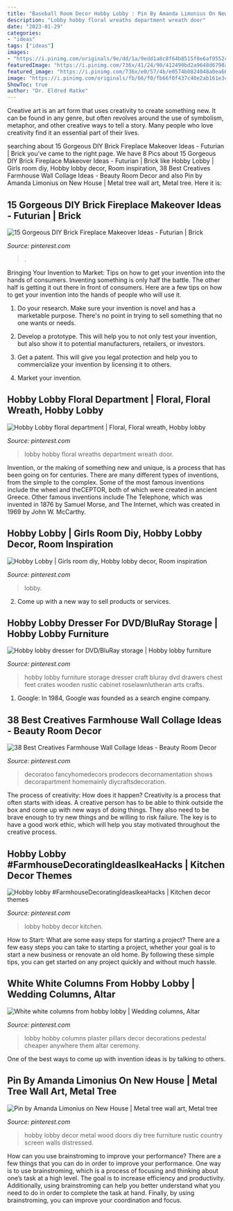 ```yaml
---
title: "Baseball Room Decor Hobby Lobby : Pin By Amanda Limonius On New House"
description: "Lobby hobby floral wreaths department wreath door"
date: "2023-01-29"
categories:
- "ideas"
tags: ["ideas"]
images:
- "https://i.pinimg.com/originals/9e/dd/1a/9edd1a8c8f64b8515f8e6af0552c6c7c.jpg"
featuredImage: "https://i.pinimg.com/736x/41/24/90/412490bd2a9648d6798ab25cbb37f8d6--hobby-lobby-lobbies.jpg"
featured_image: "https://i.pinimg.com/736x/e0/57/4b/e0574b0824048a0ea66ad4e92577d84b.jpg"
image: "https://i.pinimg.com/originals/fb/66/f0/fb66f0f437c40e2ab161e3c6baef0f1f.jpg"
ShowToc: true
author: "Dr. Eldred Ratke"
---
```



Creative art is an art form that uses creativity to create something new. It can be found in any genre, but often revolves around the use of symbolism, metaphor, and other creative ways to tell a story. Many people who love creativity find it an essential part of their lives.

	

		
searching about 15 Gorgeous DIY Brick Fireplace Makeover Ideas - Futurian | Brick you've came to the right page. We have 8 Pics about 15 Gorgeous DIY Brick Fireplace Makeover Ideas - Futurian | Brick like Hobby Lobby | Girls room diy, Hobby lobby decor, Room inspiration, 38 Best Creatives Farmhouse Wall Collage Ideas - Beauty Room Decor and also Pin by Amanda Limonius on New House | Metal tree wall art, Metal tree. Here it is:
		
    
## 15 Gorgeous DIY Brick Fireplace Makeover Ideas - Futurian | Brick

<img loading=lazy src="https://i.pinimg.com/736x/6f/d6/67/6fd667c841a97126544b6caf23b33ad4.jpg" onerror="this.onerror=null;this.src='https://tse2.mm.bing.net/th?id=OIP.amC08M5mYB3mB7cEYcYqoQHaJ3&amp;pid=15.1';" alt="15 Gorgeous DIY Brick Fireplace Makeover Ideas - Futurian | Brick">

_Source: pinterest.com_

>. 

	

Bringing Your Invention to Market: Tips on how to get your invention into the hands of consumers.
Inventing something is only half the battle. The other half is getting it out there in front of consumers. Here are a few tips on how to get your invention into the hands of people who will use it.
1. Do your research. Make sure your invention is novel and has a marketable purpose. There's no point in trying to sell something that no one wants or needs.

2. Develop a prototype. This will help you to not only test your invention, but also show it to potential manufacturers, retailers, or investors.

3. Get a patent. This will give you legal protection and help you to commercialize your invention by licensing it to others.

4. Market your invention.

    
## Hobby Lobby Floral Department | Floral, Floral Wreath, Hobby Lobby

<img loading=lazy src="https://i.pinimg.com/originals/6e/55/fd/6e55fdc3c154b7151b8a50f02f0888d5.jpg" onerror="this.onerror=null;this.src='https://tse2.mm.bing.net/th?id=OIP.lumEv4ev1fMNq2P9T9OY7QHaJ4&amp;pid=15.1';" alt="Hobby Lobby floral department | Floral, Floral wreath, Hobby lobby">

_Source: pinterest.com_

>lobby hobby floral wreaths department wreath door. 

	

Invention, or the making of something new and unique, is a process that has been going on for centuries. There are many different types of inventions, from the simple to the complex. Some of the most famous inventions include the wheel and theCEPTOR, both of which were created in ancient Greece. Other famous inventions include The Telephone, which was invented in 1876 by Samuel Morse, and The Internet, which was created in 1969 by John W. McCarthy.

    
## Hobby Lobby | Girls Room Diy, Hobby Lobby Decor, Room Inspiration

<img loading=lazy src="https://i.pinimg.com/736x/41/24/90/412490bd2a9648d6798ab25cbb37f8d6--hobby-lobby-lobbies.jpg" onerror="this.onerror=null;this.src='https://tse2.mm.bing.net/th?id=OIP.4fqxXH_iMnd3a1S9oaOfcwHaJ3&amp;pid=15.1';" alt="Hobby Lobby | Girls room diy, Hobby lobby decor, Room inspiration">

_Source: pinterest.com_

>lobby. 

	

2. Come up with a new way to sell products or services.

    
## Hobby Lobby Dresser For DVD/BluRay Storage | Hobby Lobby Furniture

<img loading=lazy src="https://i.pinimg.com/736x/fe/61/73/fe6173294f67325352c69ff72387f19c--house-art-duplex.jpg" onerror="this.onerror=null;this.src='https://tse2.mm.bing.net/th?id=OIP.pX6Pn7mR8583js7_ZZ5RcgHaJ3&amp;pid=15.1';" alt="Hobby lobby dresser for DVD/BluRay storage | Hobby lobby furniture">

_Source: pinterest.com_

>hobby lobby furniture storage dresser craft bluray dvd drawers chest feet crates wooden rustic cabinet roselawnlutheran arts crafts. 

	

1. Google: In 1984, Google was founded as a search engine company.

    
## 38 Best Creatives Farmhouse Wall Collage Ideas - Beauty Room Decor

<img loading=lazy src="https://i.pinimg.com/736x/e0/57/4b/e0574b0824048a0ea66ad4e92577d84b.jpg" onerror="this.onerror=null;this.src='https://tse1.mm.bing.net/th?id=OIP.uTHwDwj-rfprkhmFbHlX_wHaJZ&amp;pid=15.1';" alt="38 Best Creatives Farmhouse Wall Collage Ideas - Beauty Room Decor">

_Source: pinterest.com_

>decoratoo fancyhomedecors prodecors decornamentation shows decorapartment homemainly diycraftsdecoration. 

	

The process of creativity: How does it happen?
Creativity is a process that often starts with ideas. A creative person has to be able to think outside the box and come up with new ways of doing things. They also need to be brave enough to try new things and be willing to risk failure. The key is to have a good work ethic, which will help you stay motivated throughout the creative process.

    
## Hobby Lobby #FarmhouseDecoratingIdeasIkeaHacks | Kitchen Decor Themes

<img loading=lazy src="https://i.pinimg.com/736x/b4/41/4f/b4414f0b2aa592e49c617fd4d0e4ee55.jpg" onerror="this.onerror=null;this.src='https://tse2.mm.bing.net/th?id=OIP.gEAvrB5xdDkc8QJ5ajNevwHaJ3&amp;pid=15.1';" alt="Hobby lobby #FarmhouseDecoratingIdeasIkeaHacks | Kitchen decor themes">

_Source: pinterest.com_

>lobby hobby decor kitchen. 

	

How to Start: What are some easy steps for starting a project?
There are a few easy steps you can take to starting a project, whether your goal is to start a new business or renovate an old home. By following these simple tips, you can get started on any project quickly and without much hassle.

    
## White White Columns From Hobby Lobby | Wedding Columns, Altar

<img loading=lazy src="https://i.pinimg.com/originals/fb/66/f0/fb66f0f437c40e2ab161e3c6baef0f1f.jpg" onerror="this.onerror=null;this.src='https://tse4.mm.bing.net/th?id=OIP.CmGcmmPqtx5zXBldh4qJfgHaJ4&amp;pid=15.1';" alt="White white columns from hobby lobby | Wedding columns, Altar">

_Source: pinterest.com_

>lobby hobby columns plaster pillars decor decorations pedestal cheaper anywhere them altar ceremony. 

	

One of the best ways to come up with invention ideas is by talking to others.

    
## Pin By Amanda Limonius On New House | Metal Tree Wall Art, Metal Tree

<img loading=lazy src="https://i.pinimg.com/originals/9e/dd/1a/9edd1a8c8f64b8515f8e6af0552c6c7c.jpg" onerror="this.onerror=null;this.src='https://tse1.mm.bing.net/th?id=OIP.8AIl33RNtBIkp0BUWaOjYQHaJ4&amp;pid=15.1';" alt="Pin by Amanda Limonius on New House | Metal tree wall art, Metal tree">

_Source: pinterest.com_

>hobby lobby decor metal wood doors diy tree furniture rustic country screen walls distressed. 

	

How can you use brainstroming to improve your performance?
There are a few things that you can do in order to improve your performance. One way is to use brainstroming, which is a process of focusing and thinking about one’s task at a high level. The goal is to increase efficiency and productivity. Additionally, using brainstroming can help you better understand what you need to do in order to complete the task at hand. Finally, by using brainstroming, you can improve your coordination and focus.

